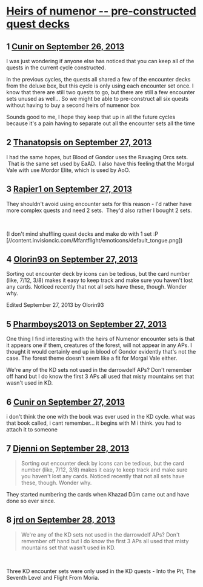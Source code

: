 # [Heirs of numenor -- pre-constructed quest decks](https://community.fantasyflightgames.com/topic/91093-heirs-of-numenor-pre-constructed-quest-decks/)

## 1 [Cunir on September 26, 2013](https://community.fantasyflightgames.com/topic/91093-heirs-of-numenor-pre-constructed-quest-decks/?do=findComment&comment=875990)

I was just wondering if anyone else has noticed that you can keep all of the quests in the current cycle constructed.

In the previous cycles, the quests all shared a few of the encounter decks from the deluxe box, but this cycle is only using each encounter set once. I know that there are still two quests to go, but there are still a few encounter sets unused as well... So we might be able to pre-construct all six quests without having to buy a second heirs of numenor box

Sounds good to me, I hope they keep that up in all the future cycles because it's a pain having to separate out all the encounter sets all the time

## 2 [Thanatopsis on September 27, 2013](https://community.fantasyflightgames.com/topic/91093-heirs-of-numenor-pre-constructed-quest-decks/?do=findComment&comment=876152)

I had the same hopes, but Blood of Gondor uses the Ravaging Orcs sets.  That is the same set used by EaAD.  I also have this feeling that the Morgul Vale with use Mordor Elite, which is used by AoO.

## 3 [Rapier1 on September 27, 2013](https://community.fantasyflightgames.com/topic/91093-heirs-of-numenor-pre-constructed-quest-decks/?do=findComment&comment=876333)

They shouldn't avoid using encounter sets for this reason - I'd rather have more complex quests and need 2 sets.  They'd also rather I bought 2 sets.

 

(I don't mind shuffling quest decks and make do with 1 set :P [//content.invisioncic.com/Mfantflight/emoticons/default_tongue.png])

## 4 [Olorin93 on September 27, 2013](https://community.fantasyflightgames.com/topic/91093-heirs-of-numenor-pre-constructed-quest-decks/?do=findComment&comment=876367)

Sorting out encounter deck by icons can be tedious, but the card number (like, 7/12, 3/8) makes it easy to keep track and make sure you haven't lost any cards. Noticed recently that not all sets have these, though. Wonder why.

Edited September 27, 2013 by Olorin93

## 5 [Pharmboys2013 on September 27, 2013](https://community.fantasyflightgames.com/topic/91093-heirs-of-numenor-pre-constructed-quest-decks/?do=findComment&comment=876456)

One thing I find interesting with the heirs of Numenor encounter sets is that it appears one if them, creatures of the forest, will not appear in any APs. I thought it would certainly end up in blood of Gondor evidently that's not the case. The forest theme doesn't seem like a fit for Morgal Vale either.

We're any of the KD sets not used in the darrowdelf APs? Don't remember off hand but I do know the first 3 APs all used that misty mountains set that wasn't used in KD.

## 6 [Cunir on September 27, 2013](https://community.fantasyflightgames.com/topic/91093-heirs-of-numenor-pre-constructed-quest-decks/?do=findComment&comment=876625)

i don't think the one with the book was ever used in the KD cycle. what was that book called, i cant remember... it begins with M i think. you had to attach it to someone

## 7 [Djenni on September 28, 2013](https://community.fantasyflightgames.com/topic/91093-heirs-of-numenor-pre-constructed-quest-decks/?do=findComment&comment=876729)

> Sorting out encounter deck by icons can be tedious, but the card number (like, 7/12, 3/8) makes it easy to keep track and make sure you haven't lost any cards. Noticed recently that not all sets have these, though. Wonder why.

They started numbering the cards when Khazad Dûm came out and have done so ever since.

## 8 [jrd on September 28, 2013](https://community.fantasyflightgames.com/topic/91093-heirs-of-numenor-pre-constructed-quest-decks/?do=findComment&comment=876838)

> We're any of the KD sets not used in the darrowdelf APs? Don't remember off hand but I do know the first 3 APs all used that misty mountains set that wasn't used in KD.

 

Three KD encounter sets were only used in the KD quests - Into the Pit, The Seventh Level and Flight From Moria.

